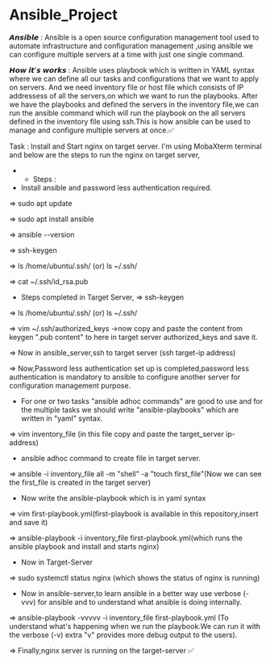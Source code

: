 # Ansible_Project

𝘼𝙣𝙨𝙞𝙗𝙡𝙚 : 
Ansible is a open source configuration management tool used to automate infrastructure and configuration management ,using ansible we can configure multiple servers at a time with just one single command.

𝙃𝙤𝙬 𝙞𝙩'𝙨 𝙬𝙤𝙧𝙠𝙨 :
Ansible uses playbook which is written in YAML syntax where we can define all our tasks and configurations that we want to apply on servers.
And we need inventory file or host file which consists of IP addressess of all the servers,on which we want to run the playbooks.
After we have the playbooks and defined the servers in the inventory file,we can run the ansible command which will run the playbook on the all servers defined in the inventory file using ssh.This is how ansible can be used to manage and configure multiple servers at once.✅



Task : Install and Start nginx on target server.
I'm using MobaXterm terminal and below are the steps to run the nginx on target server,
* * Steps :
* Install ansible and password less authentication required.
  
=> sudo apt update

=> sudo apt install ansible

=> ansible --version 

=> ssh-keygen

=> ls /home/ubuntu/.ssh/ (or) ls ~/.ssh/

=> cat ~/.ssh/id_rsa.pub

* Steps completed in Target Server,
=> ssh-keygen

=>  ls /home/ubuntu/.ssh/ (or) ls ~/.ssh/

=> vim ~/.ssh/authorized_keys ->now copy and paste the content from keygen ".pub content" to here in target server authorized_keys and save it.

=> Now in ansible_server,ssh to target server (ssh target-ip address)

=> Now,Password less authentication set up is completed,password less authentication is mandatory to ansible to configure another server for configuration management purpose.

* For one or two tasks "ansible adhoc commands" are good to use and for the multiple tasks we should write "ansible-playbooks" which are written in "yaml" syntax.
  
=> vim inventory_file (in this file copy and paste the target_server ip-address)

* ansible adhoc command to create file in target server.

=> ansible -i inventory_file all -m "shell" -a "touch first_file"(Now we can see the first_file is created in the target server)

* Now write the ansible-playbook which is in yaml syntax

=> vim first-playbook.yml(first-playbook is available in this repository,insert and save it)

=> ansible-playbook -i inventory_file first-playbook.yml(which runs the ansible playbook and install and starts nginx)

* Now in Target-Server

=> sudo systemctl status nginx (which shows the status of nginx is running)

* Now in ansible-server,to learn ansible in a better way use verbose (-vvv) for ansible and to understand what ansible is doing internally.

=> ansible-playbook -vvvvv -i inventory_file first-playbook.yml (To understand what's happening when we run the playbook.We can run it with the verbose (-v) extra "v" provides more debug output to the users).

=> Finally,nginx server is running on the target-server ✅
